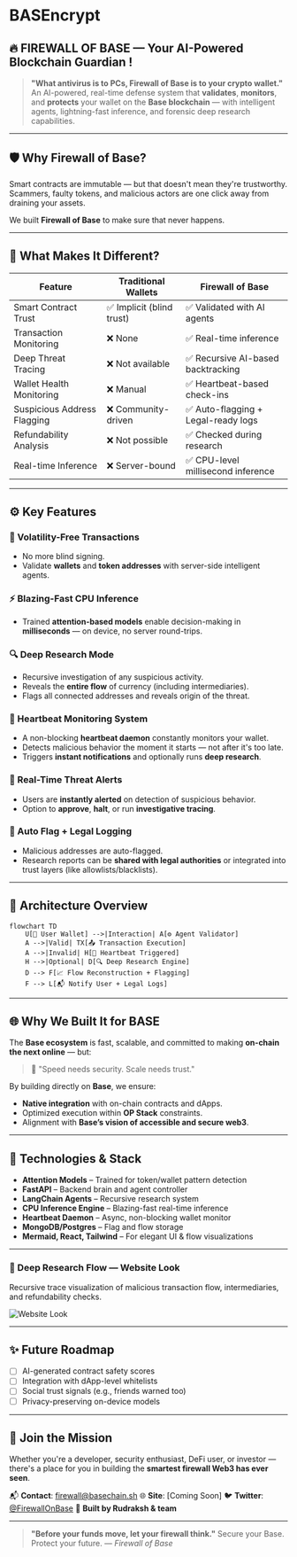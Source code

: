 # BASEncrypt
## 🔥 FIREWALL OF BASE — Your AI-Powered Blockchain Guardian !

> **"What antivirus is to PCs, Firewall of Base is to your crypto wallet."**  
> An AI-powered, real-time defense system that **validates**, **monitors**, and **protects** your wallet on the **Base blockchain** — with intelligent agents, lightning-fast inference, and forensic deep research capabilities.

---

## 🛡️ Why Firewall of Base?

Smart contracts are immutable — but that doesn't mean they're trustworthy.  
Scammers, faulty tokens, and malicious actors are one click away from draining your assets.

We built **Firewall of Base** to make sure that never happens.

---

## 🚀 What Makes It Different?

| Feature | Traditional Wallets | **Firewall of Base** |
|--------|---------------------|----------------------|
| Smart Contract Trust | ✅ Implicit (blind trust) | ✅ Validated with AI agents |
| Transaction Monitoring | ❌ None | ✅ Real-time inference |
| Deep Threat Tracing | ❌ Not available | ✅ Recursive AI-based backtracking |
| Wallet Health Monitoring | ❌ Manual | ✅ Heartbeat-based check-ins |
| Suspicious Address Flagging | ❌ Community-driven | ✅ Auto-flagging + Legal-ready logs |
| Refundability Analysis | ❌ Not possible | ✅ Checked during research |
| Real-time Inference | ❌ Server-bound | ✅ CPU-level millisecond inference |

---

## ⚙️ Key Features

### 🔐 Volatility-Free Transactions
- No more blind signing.
- Validate **wallets** and **token addresses** with server-side intelligent agents.

### ⚡ Blazing-Fast CPU Inference
- Trained **attention-based models** enable decision-making in **milliseconds** — on device, no server round-trips.

### 🔍 Deep Research Mode
- Recursive investigation of any suspicious activity.
- Reveals the **entire flow** of currency (including intermediaries).
- Flags all connected addresses and reveals origin of the threat.

### 📡 Heartbeat Monitoring System
- A non-blocking **heartbeat daemon** constantly monitors your wallet.
- Detects malicious behavior the moment it starts — not after it's too late.
- Triggers **instant notifications** and optionally runs **deep research**.

### 🚨 Real-Time Threat Alerts
- Users are **instantly alerted** on detection of suspicious behavior.
- Option to **approve**, **halt**, or run **investigative tracing**.

### 🔁 Auto Flag + Legal Logging
- Malicious addresses are auto-flagged.
- Research reports can be **shared with legal authorities** or integrated into trust layers (like allowlists/blacklists).

---

## 🧠 Architecture Overview

```mermaid
flowchart TD
    U[👤 User Wallet] -->|Interaction| A[⚙️ Agent Validator]
    A -->|Valid| TX[📤 Transaction Execution]
    A -->|Invalid| H[🚨 Heartbeat Triggered]
    H -->|Optional| D[🔍 Deep Research Engine]
    D --> F[📈 Flow Reconstruction + Flagging]
    F --> L[📬 Notify User + Legal Logs]
````

---

## 🌐 Why We Built It for BASE

The **Base ecosystem** is fast, scalable, and committed to making **on-chain the next online** — but:

> 💬 "Speed needs security. Scale needs trust."

By building directly on **Base**, we ensure:

* **Native integration** with on-chain contracts and dApps.
* Optimized execution within **OP Stack** constraints.
* Alignment with **Base’s vision of accessible and secure web3**.

---

## 🔧 Technologies & Stack

* **Attention Models** – Trained for token/wallet pattern detection
* **FastAPI** – Backend brain and agent controller
* **LangChain Agents** – Recursive research system
* **CPU Inference Engine** – Blazing-fast real-time inference
* **Heartbeat Daemon** – Async, non-blocking wallet monitor
* **MongoDB/Postgres** – Flag and flow storage
* **Mermaid, React, Tailwind** – For elegant UI & flow visualizations

---

### 🧠 Deep Research Flow — Website Look
Recursive trace visualization of malicious transaction flow, intermediaries, and refundability checks.

![Website Look](data/webapp.png) 

---

## ✨ Future Roadmap

* [ ] AI-generated contract safety scores
* [ ] Integration with dApp-level whitelists
* [ ] Social trust signals (e.g., friends warned too)
* [ ] Privacy-preserving on-device models

---

## 🤝 Join the Mission

Whether you're a developer, security enthusiast, DeFi user, or investor — there's a place for you in building the **smartest firewall Web3 has ever seen**.

📬 **Contact**: [firewall@basechain.sh](mailto:firewall@basechain.sh)
🌐 **Site**: \[Coming Soon]
🐦 **Twitter**: [@FirewallOnBase](#)
🧠 **Built by Rudraksh & team**

---

> **"Before your funds move, let your firewall think."**
> Secure your Base. Protect your future.
> — *Firewall of Base*
